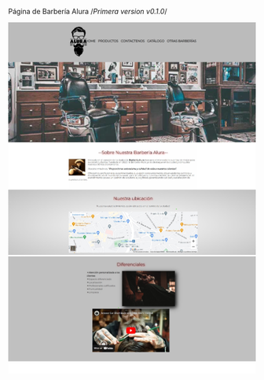 Página de Barbería Alura
/*Primera version v0.1.0*/


![](https://github.com/Jsckbe/Pagina-Barberia-Alura/blob/master/img/Para_README/home1.jpg)
![](https://github.com/Jsckbe/Pagina-Barberia-Alura/blob/master/img/Para_README/home2.jpg)
![](https://github.com/Jsckbe/Pagina-Barberia-Alura/blob/master/img/Para_README/home3.jpg)


